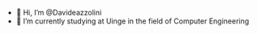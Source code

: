 - 👋 Hi, I’m @Davideazzolini
- 🌱 I’m currently studying at Uinge in the field of Computer Engineering

<!---
Davideazzolini/Davideazzolini is a ✨ special ✨ repository because its `README.md` (this file) appears on your GitHub profile.
You can click the Preview link to take a look at your changes.
--->
